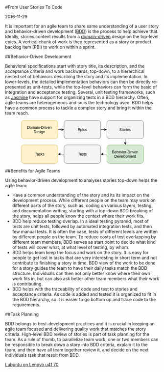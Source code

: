 #From User Stories To Code

2016-11-29

<!--- tags: agile -->

It is important for an agile team to share same understanding of a user story and behavior-driven development ([BDD](https://en.wikipedia.org/wiki/Behavior-driven_development)) is the process to help achieve that. Ideally, stories content results from a [domain-driven](https://en.wikipedia.org/wiki/Domain-driven_design) design on the top-level epics. A vertical chunk of work is then represented as a story or product backlog item (PBI) to work on within a sprint.

##Behavior-Driven Development

Behavioral specifications start with story title, its description, and the acceptance criteria and work backwards, top-down, to a hierarchical nested set of behaviors describing the story and its implementation. In lower-levels, the detailed implementation behaviors can then be directly re-presented as unit-tests, while the top-level behaviors can form the basic of integration and acceptance testing. Several, unit testing frameworks, such as [Jasmine](https://jasmine.github.io/) have support for organizing tests in a BDD hierarchy. Often, agile teams are heterogeneous and so is the technology used. BDD helps have a common process to tackle a complex story and bring it within the team reach.

<center><svg xmlns="http://www.w3.org/2000/svg" xmlns:xlink="http://www.w3.org/1999/xlink" width="403px" height="143px" version="1.1"><defs/><g transform="translate(0.5,0.5)"><path d="M 121 31 L 141 31 L 121 31 L 134.63 31" fill="none" stroke="#000000" stroke-miterlimit="10" pointer-events="none"/><path d="M 139.88 31 L 132.88 34.5 L 134.63 31 L 132.88 27.5 Z" fill="#000000" stroke="#000000" stroke-miterlimit="10" pointer-events="none"/><rect x="1" y="1" width="120" height="60" rx="9" ry="9" fill="#fff2cc" stroke="#d6b656" pointer-events="none"/><g transform="translate(2.5,17.5)"><switch><foreignObject style="overflow:visible;" pointer-events="all" width="116" height="26" requiredFeatures="http://www.w3.org/TR/SVG11/feature#Extensibility"><div xmlns="http://www.w3.org/1999/xhtml" style="display: inline-block; font-size: 12px; font-family: Helvetica; color: rgb(0, 0, 0); line-height: 1.2; vertical-align: top; width: 116px; white-space: normal; word-wrap: normal; text-align: center;"><div xmlns="http://www.w3.org/1999/xhtml" style="display:inline-block;text-align:inherit;text-decoration:inherit;">Domain-Driven Design</div></div></foreignObject><text x="58" y="19" fill="#000000" text-anchor="middle" font-size="12px" font-family="Helvetica">Domain-Driven Design</text></switch></g><path d="M 261 31 L 274.63 31" fill="none" stroke="#000000" stroke-miterlimit="10" pointer-events="none"/><path d="M 279.88 31 L 272.88 34.5 L 274.63 31 L 272.88 27.5 Z" fill="#000000" stroke="#000000" stroke-miterlimit="10" pointer-events="none"/><rect x="141" y="1" width="120" height="60" rx="9" ry="9" fill="#f5f5f5" stroke="#666666" pointer-events="none"/><g transform="translate(185.5,24.5)"><switch><foreignObject style="overflow:visible;" pointer-events="all" width="30" height="12" requiredFeatures="http://www.w3.org/TR/SVG11/feature#Extensibility"><div xmlns="http://www.w3.org/1999/xhtml" style="display: inline-block; font-size: 12px; font-family: Helvetica; color: rgb(0, 0, 0); line-height: 1.2; vertical-align: top; width: 30px; white-space: nowrap; word-wrap: normal; text-align: center;"><div xmlns="http://www.w3.org/1999/xhtml" style="display:inline-block;text-align:inherit;text-decoration:inherit;">Epics</div></div></foreignObject><text x="15" y="12" fill="#000000" text-anchor="middle" font-size="12px" font-family="Helvetica">Epics</text></switch></g><path d="M 341 61 L 341 74.63" fill="none" stroke="#000000" stroke-miterlimit="10" pointer-events="none"/><path d="M 341 79.88 L 337.5 72.88 L 341 74.63 L 344.5 72.88 Z" fill="#000000" stroke="#000000" stroke-miterlimit="10" pointer-events="none"/><rect x="281" y="1" width="120" height="60" rx="9" ry="9" fill="#f5f5f5" stroke="#666666" pointer-events="none"/><g transform="translate(321.5,24.5)"><switch><foreignObject style="overflow:visible;" pointer-events="all" width="38" height="12" requiredFeatures="http://www.w3.org/TR/SVG11/feature#Extensibility"><div xmlns="http://www.w3.org/1999/xhtml" style="display: inline-block; font-size: 12px; font-family: Helvetica; color: rgb(0, 0, 0); line-height: 1.2; vertical-align: top; width: 38px; white-space: nowrap; word-wrap: normal; text-align: center;"><div xmlns="http://www.w3.org/1999/xhtml" style="display:inline-block;text-align:inherit;text-decoration:inherit;">Stories</div></div></foreignObject><text x="19" y="12" fill="#000000" text-anchor="middle" font-size="12px" font-family="Helvetica">Stories</text></switch></g><path d="M 281 111 L 267.37 111" fill="none" stroke="#000000" stroke-miterlimit="10" pointer-events="none"/><path d="M 262.12 111 L 269.12 107.5 L 267.37 111 L 269.12 114.5 Z" fill="#000000" stroke="#000000" stroke-miterlimit="10" pointer-events="none"/><rect x="281" y="81" width="120" height="60" rx="9" ry="9" fill="#d5e8d4" stroke="#82b366" pointer-events="none"/><g transform="translate(282.5,97.5)"><switch><foreignObject style="overflow:visible;" pointer-events="all" width="116" height="26" requiredFeatures="http://www.w3.org/TR/SVG11/feature#Extensibility"><div xmlns="http://www.w3.org/1999/xhtml" style="display: inline-block; font-size: 12px; font-family: Helvetica; color: rgb(0, 0, 0); line-height: 1.2; vertical-align: top; width: 116px; white-space: normal; word-wrap: normal; text-align: center;"><div xmlns="http://www.w3.org/1999/xhtml" style="display:inline-block;text-align:inherit;text-decoration:inherit;">Behavior-Driven Development</div></div></foreignObject><text x="58" y="19" fill="#000000" text-anchor="middle" font-size="12px" font-family="Helvetica">Behavior-Driven Development</text></switch></g><path d="M 141 111 L 121 111 L 141 111 L 127.37 111" fill="none" stroke="#000000" stroke-miterlimit="10" pointer-events="none"/><path d="M 122.12 111 L 129.12 107.5 L 127.37 111 L 129.12 114.5 Z" fill="#000000" stroke="#000000" stroke-miterlimit="10" pointer-events="none"/><rect x="141" y="81" width="120" height="60" rx="9" ry="9" fill="#f5f5f5" stroke="#666666" pointer-events="none"/><g transform="translate(186.5,104.5)"><switch><foreignObject style="overflow:visible;" pointer-events="all" width="28" height="12" requiredFeatures="http://www.w3.org/TR/SVG11/feature#Extensibility"><div xmlns="http://www.w3.org/1999/xhtml" style="display: inline-block; font-size: 12px; font-family: Helvetica; color: rgb(0, 0, 0); line-height: 1.2; vertical-align: top; width: 29px; white-space: nowrap; word-wrap: normal; text-align: center;"><div xmlns="http://www.w3.org/1999/xhtml" style="display:inline-block;text-align:inherit;text-decoration:inherit;">Tests</div></div></foreignObject><text x="14" y="12" fill="#000000" text-anchor="middle" font-size="12px" font-family="Helvetica">Tests</text></switch></g><rect x="1" y="81" width="120" height="60" rx="9" ry="9" fill="#fff2cc" stroke="#d6b656" pointer-events="none"/><g transform="translate(45.5,104.5)"><switch><foreignObject style="overflow:visible;" pointer-events="all" width="31" height="12" requiredFeatures="http://www.w3.org/TR/SVG11/feature#Extensibility"><div xmlns="http://www.w3.org/1999/xhtml" style="display: inline-block; font-size: 12px; font-family: Helvetica; color: rgb(0, 0, 0); line-height: 1.2; vertical-align: top; width: 32px; white-space: nowrap; word-wrap: normal; text-align: center;"><div xmlns="http://www.w3.org/1999/xhtml" style="display:inline-block;text-align:inherit;text-decoration:inherit;">Tasks</div></div></foreignObject><text x="16" y="12" fill="#000000" text-anchor="middle" font-size="12px" font-family="Helvetica">Tasks</text></switch></g></g></svg></center>


##Benefits for Agile Teams

Using behavior-driven development to analyses stories top-down helps the agile team:

* Have a common understanding of the story and its its impact on the development process. While different people on the team may work on different parts of the story, such as, coding on various layers, testing, and documentation writing, starting with a top-down BDD breaking of the story, helps all people know the context where their work fits.
* BDD help reduce testing overlap. In a ideal testing pyramid, most of tests are unit tests, followed by automated integration tests, and then few manual tests. It is often the case, tests of different levels are written by different people on the team. To reduce costs of test overlapping by different team members, BDD serves as start point to decide what kind of tests will cover what, at what level of testing, by whom.
* BDD helps team keep the focus and work on the story. It is easy for people to get lost in tasks that are very interesting in short term and not contribute to finishing a story in time. BDD view of the work to be done for a story guides the team to have their daily tasks match the BDD structure. Individuals can then not only better know where their own work fits in, but can also ask better other team members what their work is contributing.
* BDD helps with the traceability of code and test to stories and acceptance criteria. As code is added and tested it is organized to fit in the BDD hierarchy, so it is easier to go bottom up and trace code to the requirements.

##Task Planning

BDD belongs to best-development practices and it is crucial in keeping an agile team focused and delivering quality work that matches the story criteria. High-level BDD review of stories is part of task planning for the team. As a rule of thumb, to parallelize team work, one or two members can be responsible to break down a story into BDD criteria, explain it to the team, and then have all team together review it, and decide on the next individuals task that result from BDD.

<ins class='nfooter'><a rel='next' id='fnext' href='#blog/2016/2016-11-13-Lubuntu-on-Lenovo-u41-70.md'>Lubuntu on Lenovo u41 70</a></ins>
